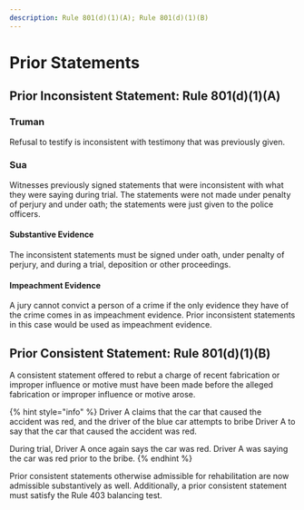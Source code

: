 ```yaml
---
description: Rule 801(d)(1)(A); Rule 801(d)(1)(B)
---
```


# Prior Statements

## Prior Inconsistent Statement: Rule 801(d)(1)(A)

### Truman

Refusal to testify is inconsistent with testimony that was previously given.&#x20;

### Sua

Witnesses previously signed statements that were inconsistent with what they were saying during trial. The statements were not made under penalty of perjury and under oath; the statements were just given to the police officers.

#### **Substantive Evidence**

The inconsistent statements must be signed under oath, under penalty of perjury, and during a trial, deposition or other proceedings.&#x20;

#### **Impeachment Evidence**

A jury cannot convict a person of a crime if the only evidence they have of the crime comes in as impeachment evidence. Prior inconsistent statements in this case would be used as impeachment evidence.

## Prior Consistent Statement: Rule 801(d)(1)(B)

A consistent statement offered to rebut a charge of recent fabrication or improper influence or motive must have been made before the alleged fabrication or improper influence or motive arose.

{% hint style="info" %}
Driver A claims that the car that caused the accident was red, and the driver of the blue car attempts to bribe Driver A to say that the car that caused the accident was red.



During trial, Driver A once again says the car was red. Driver A was saying the car was red prior to the bribe.&#x20;
{% endhint %}

Prior consistent statements otherwise admissible for rehabilitation are now admissible substantively as well. Additionally, a prior consistent statement must satisfy the Rule 403 balancing test.

